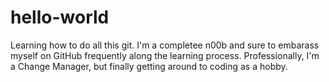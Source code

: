 # hello-world
Learning how to do all this git. 
I'm a completee n00b and sure to embarass myself on GitHub frequently along the learning process. 
Professionally, I'm a Change Manager, but finally getting around to coding as a hobby.  
